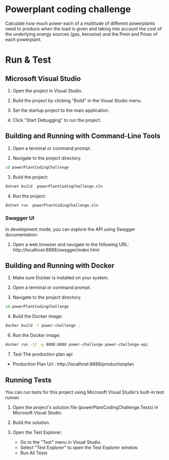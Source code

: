 # Powerplant coding challenge
Calculate how much power each of a multitude of different powerplants need to produce when the load is given and taking into account the cost of the underlying energy sources (gas,  kerosine) and the Pmin and Pmax of each powerplant.


# Run & Test

## Microsoft Visual Studio
1. Open the project in Visual Studio.

2. Build the project by clicking "Build" in the Visual Studio menu.

3. Set the startup project to the main application.

4. Click "Start Debugging" to run the project.


## Building and Running with Command-Line Tools
1. Open a terminal or command prompt.

2. Navigate to the project directory.

```bash
cd powerPlantCodingChallenge
```

3. Build the project:

```bash
dotnet build  powerPlantCodingChallenge.sln
```
4. Run the project:
   
```bash
dotnet run  powerPlantCodingChallenge.sln
```
### Swagger UI
In development mode, you can explore the API using Swagger documentation:
1. Open a web browser and navigate to the following URL:  http://localhost:8888/swagger/index.html
## Building and Running with Docker

1. Make sure Docker is installed on your system.

2. Open a terminal or command prompt.

3. Navigate to the project directory.
   
```bash
cd powerPlantCodingChallenge
```
4. Build the Docker image:
```bash
docker build -t power-challenge .
```
6. Run the Docker image:
   
```bash
docker run -it -p 8888:8888 power-challenge power-challenge-api
```
7. Test The production plan api

* Production Plan Url : http://localhost:8888/productionplan


## Running Tests

You can run tests for this project using Microsoft Visual Studio's built-in test runner. 

1. Open the project's solution file (powerPlantCodingChallenge.Tests) in Microsoft Visual Studio.

2.  Build the solution.

3. Open the Test Explorer:
   - Go to the "Test" menu in Visual Studio.
   - Select "Test Explorer" to open the Test Explorer window.
   - Run All Tests

